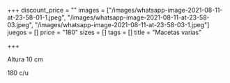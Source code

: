 +++
discount_price = ""
images = ["/images/whatsapp-image-2021-08-11-at-23-58-01-1.jpeg", "/images/whatsapp-image-2021-08-11-at-23-58-03.jpeg", "/images/whatsapp-image-2021-08-11-at-23-58-03-1.jpeg"]
juegos = []
price = "180"
sizes = []
tags = []
title = "Macetas varias"

+++

Altura 10 cm

180 c/u 